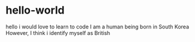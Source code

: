 # hello-world
hello i would love to learn to code
I am a human being born in South Korea
However, I think i identify myself as British
